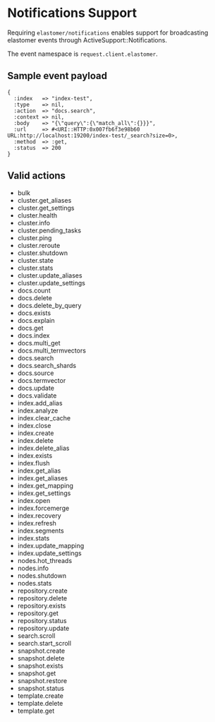 # Notifications Support

Requiring `elastomer/notifications` enables support for broadcasting
elastomer events through ActiveSupport::Notifications.

The event namespace is `request.client.elastomer`.

## Sample event payload

```
{
  :index   => "index-test",
  :type    => nil,
  :action  => "docs.search",
  :context => nil,
  :body    => "{\"query\":{\"match_all\":{}}}",
  :url     => #<URI::HTTP:0x007fb6f3e98b60 URL:http://localhost:19200/index-test/_search?size=0>,
  :method  => :get,
  :status  => 200
}
```

## Valid actions
- bulk
- cluster.get_aliases
- cluster.get_settings
- cluster.health
- cluster.info
- cluster.pending_tasks
- cluster.ping
- cluster.reroute
- cluster.shutdown
- cluster.state
- cluster.stats
- cluster.update_aliases
- cluster.update_settings
- docs.count
- docs.delete
- docs.delete_by_query
- docs.exists
- docs.explain
- docs.get
- docs.index
- docs.multi_get
- docs.multi_termvectors
- docs.search
- docs.search_shards
- docs.source
- docs.termvector
- docs.update
- docs.validate
- index.add_alias
- index.analyze
- index.clear_cache
- index.close
- index.create
- index.delete
- index.delete_alias
- index.exists
- index.flush
- index.get_alias
- index.get_aliases
- index.get_mapping
- index.get_settings
- index.open
- index.forcemerge
- index.recovery
- index.refresh
- index.segments
- index.stats
- index.update_mapping
- index.update_settings
- nodes.hot_threads
- nodes.info
- nodes.shutdown
- nodes.stats
- repository.create
- repository.delete
- repository.exists
- repository.get
- repository.status
- repository.update
- search.scroll
- search.start_scroll
- snapshot.create
- snapshot.delete
- snapshot.exists
- snapshot.get
- snapshot.restore
- snapshot.status
- template.create
- template.delete
- template.get
